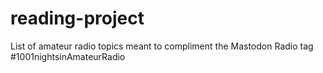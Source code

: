 # reading-project
List of amateur radio topics meant to compliment the Mastodon Radio tag #1001nightsinAmateurRadio
